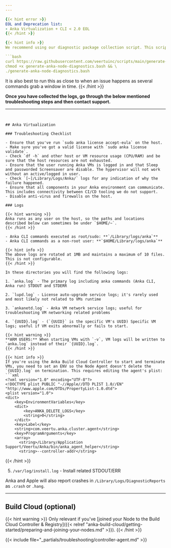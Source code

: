 ```yaml
---
---

{{< hint error >}}
EOL and Deprecation list:
- Anka Virtualization + CLI < 2.0 EOL
{{< /hint >}}

{{< hint info >}}
We recommend using our diagnostic package collection script. This script collects logs and usage statistics from the host and archives them.

```bash
curl https://raw.githubusercontent.com/veertuinc/scripts/main/generate-anka-node-diagnostics.bash -O && \
chmod +x generate-anka-node-diagnostics.bash && \
./generate-anka-node-diagnostics.bash
```

It is also best to run this as close to when an issue happens as several commands grab a window in time.
{{< /hint >}}

**Once you have collected the logs, go through the below mentioned troubleshooting steps and then contact support.**

---
```


## Anka Virtualization

### Troubleshooting Checklist

- Ensure that you've run `sudo anka license accept-eula` on the host.
- Make sure you've got a valid license with `sudo anka license validate`.
- Check `df -h` and other host or VM resource usage (CPU/RAM) and be sure that the host resources are not exhausted.
- Ensure that the user running Anka VMs is logged in and that Sleep and passworded Screensaver are disable. The hypervisor will not work without an active/logged in user.
- Check `[~]/Library/Logs/Anka/` logs for any indication of why the failure happened.
- Ensure that all components in your Anka environment can communicate. This includes connectivity between CI/CD tooling we do not support.
- Disable anti-virus and firewalls on the host.

### Logs

{{< hint warning >}}
Anka runs as any user on the host, so the paths and locations described below can sometimes be under `$HOME/~`.
{{< /hint >}}

- Anka CLI commands executed as root/sudo: **`/Library/logs/anka`**
- Anka CLI commands as a non-root user: **`$HOME/Library/logs/anka`**

{{< hint info >}}
The above logs are rotated at 1MB and maintains a maximum of 10 files. This is not configurable.
{{< /hint >}}

In these directories you will find the following logs:

1. `anka.log` - The primary log including anka commands (Anka CLI, Anka run) STDOUT and STDERR

2. `lupd.log` - License auto-upgrade service logs; it's rarely used and most likely not related to VMs runtime

3. `ankanetd.log` - Anka VM network service logs; useful for troubleshooting VM networking related problems

4. `{UUID}.log` - (`{UUID}` is the specific VM's UUID) Specific VM logs; useful if VM exits abnormally or fails to start.

{{< hint warning >}}
**ARM USERS:** When starting VMs with `-v`, VM logs will be written to `anka.log` instead of their `{UUID}.log`. 
{{< /hint >}}

{{< hint info >}}
If you're using the Anka Build Cloud Controller to start and terminate VMs, you need to set an ENV so the Node Agent doesn't delete the `{UUID}.log` on termination. This requires editing the agent's plist:
```xml
<?xml version="1.0" encoding="UTF-8"?>
<!DOCTYPE plist PUBLIC "-//Apple//DTD PLIST 1.0//EN" "http://www.apple.com/DTDs/PropertyList-1.0.dtd">
<plist version="1.0">
<dict>
    <key>EnvironmentVariables</key>
    <dict>
        <key>ANKA_DELETE_LOGS</key>
        <string>0</string>
    </dict>
    <key>Label</key>
    <string>com.veertu.anka.cluster.agent</string>
    <key>ProgramArguments</key>
    <array>
      <string>/Library/Application Support/Veertu/Anka/bin/anka_agent_helper</string>
      <string>--controller-addr</string>
```
{{< /hint >}}

5. `/var/log/install.log` - Install related STDOUT/ERR

Anka and Apple will also report crashes in `/Library/Logs/DiagnosticReports` as `.crash` or `.hang`.

---

## Build Cloud (optional)

{{< hint warning >}}
Only relevant if you've [joined your Node to the Build Cloud Controller & Registry]({{< relref "anka-build-cloud/getting-started/preparing-and-joining-your-nodes.md" >}}).
{{< /hint >}}

{{< include file="_partials/troubleshooting/controller-agent.md" >}}
